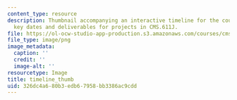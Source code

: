 ```yaml
---
content_type: resource
description: Thumbnail accompanying an interactive timeline for the course that illustrates
  key dates and deliverables for projects in CMS.611J.
file: https://ol-ocw-studio-app-production.s3.amazonaws.com/courses/cms-611j-creating-video-games-fall-2014/326dc4a680b3edb67958bb3386ac9cdd_timeline_thumb.png
file_type: image/png
image_metadata:
  caption: ''
  credit: ''
  image-alt: ''
resourcetype: Image
title: timeline_thumb
uid: 326dc4a6-80b3-edb6-7958-bb3386ac9cdd
---
```

